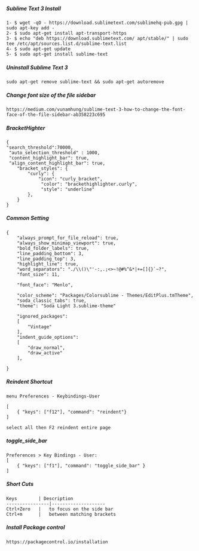 ##### Sublime Text 3 Install
	
	1- $ wget -qO - https://download.sublimetext.com/sublimehq-pub.gpg | sudo apt-key add -
	2- $ sudo apt-get install apt-transport-https
	3- $ echo "deb https://download.sublimetext.com/ apt/stable/" | sudo tee /etc/apt/sources.list.d/sublime-text.list
	4- $ sudo apt-get update
	5- $ sudo apt-get install sublime-text

##### Uninstall Sublime Text 3

	sudo apt-get remove sublime-text && sudo apt-get autoremove


##### Change font size of the file sidebar

	https://medium.com/vunamhung/sublime-text-3-how-to-change-the-font-face-of-the-file-sidebar-ab358223c695


##### BracketHighter

	{
	"search_threshold":70000,
	 "auto_selection_threshold" : 1000,
	 "content_highlight_bar": true,
	 "align_content_highlight_bar": true,
		"bracket_styles": {
			"curly": {
			    "icon": "curly_bracket",
			     "color": "brackethighlighter.curly",
			     "style": "underline"
			},
		}
	}


##### Common Setting

	{
		"always_prompt_for_file_reload": true,
		"always_show_minimap_viewport": true,
		"bold_folder_labels": true,
		"line_padding_bottom": 3,
		"line_padding_top": 3,
		"highlight_line": true,
		"word_separators": "./\\()\"'-:,.;<>~!@#%^&*|+=[]{}`~?",
		"font_size": 11,

		"font_face": "Menlo",
		
		"color_scheme": "Packages/Colorsublime - Themes/EditPlus.tmTheme",
		"soda_classic_tabs": true,
		"theme": "Soda Light 3.sublime-theme"

		"ignored_packages":
		[
			"Vintage"
		],
		"indent_guide_options":
		[
			"draw_normal",
			"draw_active"
		],

	}


##### Reindent Shortcut

	menu Preferences - Keybindings-User

	[
	    { "keys": ["f12"], "command": "reindent"} 
	]

	select all then F2 reindent entire page


##### toggle_side_bar

	Preferences > Key Bindings - User:
	[
	    { "keys": ["f1"], "command": "toggle_side_bar" }
	]


##### Short Cuts


	Keys		| Description
	----------------|--------------------
	Ctrl+Zero	|	to focus on the side bar
	Ctrl+m   	|	between matching brackets


##### Install Package control

	https://packagecontrol.io/installation







